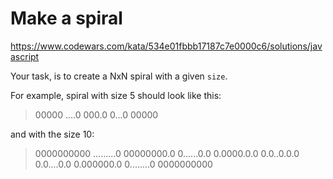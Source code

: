 # Make a spiral

https://www.codewars.com/kata/534e01fbbb17187c7e0000c6/solutions/javascript

Your task, is to create a NxN spiral with a given `size`.

For example, spiral with size 5 should look like this:

> 00000
> ....0
> 000.0
> 0...0
> 00000

and with the size 10:

> 0000000000
> .........0
> 00000000.0
> 0......0.0
> 0.0000.0.0
> 0.0..0.0.0
> 0.0....0.0
> 0.000000.0
> 0........0
> 0000000000